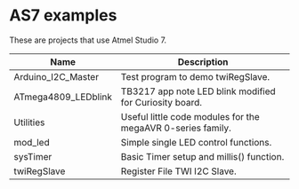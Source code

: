    AS7 examples
==================

These are projects that use Atmel Studio 7.  

|        Name         | Description                                                |
|---------------------|------------------------------------------------------------|
| Arduino_I2C_Master | Test program to demo twiRegSlave.|   
| ATmega4809_LEDblink | TB3217 app note LED blink modified for Curiosity board.|
| Utilities | Useful little code modules for the megaAVR 0-series family.|   
|     mod_led | Simple single LED control functions.|   
|     sysTimer | Basic Timer setup and millis() function.|   
|     twiRegSlave | Register File TWI I2C Slave.|   
